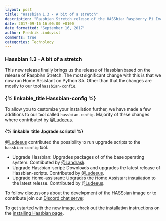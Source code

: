 ```yaml
---
layout: post
title: "Hassbian 1.3 - A bit of a stretch"
description: "Raspbian Stretch release of the HASSbian Raspberry Pi Image for Home Assistant"
date: 2017-09-16 16:00:00 +0100
date_formatted: "September 16, 2017"
author: Fredrik Lindqvist
comments: true
categories: Technology
---
```


### Hassbian 1.3 - A bit of a stretch
This new release finally brings us the release of Hassbian based on the release of Raspbian Stretch. The most significant change with this is that we now run Home Assistant on Python 3.5.
Other than that the changes are mostly to our tool `hassbian-config`.

### {% linkable_title Hassbian-config %}

To allow you to customize your installation further, we have made a few additions to our tool called `hassbian-config`. Majority of these changes where contributed by [@Ludeeus][ludeeus].

#### {% linkable_title Upgrade scripts! %}

[@Ludeeus][ludeeus] contributed the possibility to run upgrade scripts to the `hassbian-config` tool.  

 - Upgrade Hassbian:            Upgrades packages of of the base operating system. Contributed by [@Landrash][landrash]. 
 - Upgrade Hassbian-script:     Downloads and upgrades the latest release of Hassbian-scripts. Contributed by [@Ludeeus][ludeeus].
 - Upgrade Home-assistant:      Upgrades the Home Assistant installation to the latest release. Contributed by [@Ludeeus][ludeeus].

To follow discussions about the development of the HASSbian image or to contribute join our [Discord chat server][discord-hassbian].

To get started with the new image, check out the installation instructions on the [installing Hassbian page][install].

[landrash]: http://github.com/landrash 
[ludeeus]: http://github.com/ludeeus
[hassbian-repo]: https://github.com/home-assistant/hassbian-scripts/
[hassbian-config-release]: https://github.com/home-assistant/hassbian-scripts/releases/latest
[install]: /getting-started/installation-raspberry-pi-image/
[discord-hassbian]: https://discord.gg/RkajcgS
